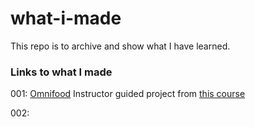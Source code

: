 # what-i-made

This repo is to archive and show what I have learned.

### Links to what I made

001: [Omnifood](https://app.netlify.com/sites/omnifood-kk/overview)
Instructor guided project from [this course](https://www.udemy.com/course/design-and-develop-a-killer-website-with-html5-and-css3/)

002:

